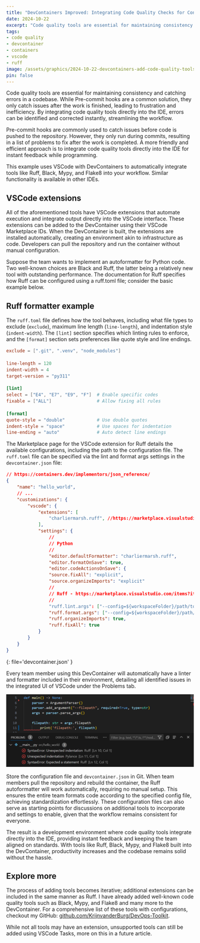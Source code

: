 ```yaml
---
title: "DevContainers Improved: Integrating Code Quality Checks for Continuous Feedback - Part 2/3"
date: 2024-10-22
excerpt: "Code quality tools are essential for maintaining consistency and catching errors in a codebase. By integrating code quality tools directly into the IDE, errors can be identified and corrected instantly, streamlining the workflow."
tags:
- code quality
- devcontainer
- containers
- vscode
- ruff
image: /assets/graphics/2024-10-22-devcontainers-add-code-quality-tools/thumbnail-ship-approaching-lighthouse.png
pin: false
---
```


Code quality tools are essential for maintaining consistency and catching errors in a codebase. While Pre-commit hooks are a common solution, they only catch issues after the work is finished, leading to frustration and inefficiency. By integrating code quality tools directly into the IDE, errors can be identified and corrected instantly, streamlining the workflow.

Pre-commit hooks are commonly used to catch issues before code is pushed to the repository. However, they only run during commits, resulting in a list of problems to fix after the work is completed. A more friendly and efficient approach is to integrate code quality tools directly into the IDE for instant feedback while programming.

This example uses VSCode with DevContainers to automatically integrate tools like Ruff, Black, Mypy, and Flake8 into your workflow. Similar functionality is available in other IDEs.

## VSCode extensions

All of the aforementioned tools have VSCode extensions that automate execution and integrate output directly into the VSCode interface. These extensions can be added to the DevContainer using their VSCode Marketplace IDs. When the DevContainer is built, the extensions are installed automatically, creating an environment akin to infrastructure as code. Developers can pull the repository and run the container without manual configuration.

Suppose the team wants to implement an autoformatter for Python code. Two well-known choices are Black and Ruff, the latter being a relatively new tool with outstanding performance. The documentation for Ruff specifies how Ruff can be configured using a ruff.toml file; consider the basic example below.

## Ruff formatter example

The `ruff.toml` file defines how the tool behaves, including what file types to exclude (`exclude`), maximum line length (`line-length`), and indentation style (`indent-width`). The `[lint]` section specifies which linting rules to enforce, and the `[format]` section sets preferences like quote style and line endings.

```toml
exclude = [".git", ".venv", "node_modules"]

line-length = 120
indent-width = 4
target-version = "py311"

[lint]
select = ["E4", "E7", "E9", "F"]  # Enable specific codes
fixable = ["ALL"]                 # Allow fixing all rules

[format]
quote-style = "double"            # Use double quotes
indent-style = "space"            # Use spaces for indentation
line-ending = "auto"              # Auto detect line endings
```

The Marketplace page for the VSCode extension for Ruff details the available configurations, including the path to the configuration file. The `ruff.toml` file can be specified via the lint and format args settings in the `devcontainer.json` file:

```json
// https://containers.dev/implementors/json_reference/
{
    "name": "hello_world",
    // ...
    "customizations": {
        "vscode": {
            "extensions": [
                "charliermarsh.ruff", //https://marketplace.visualstudio.com/items?itemName=charliermarsh.ruff
            ],
            "settings": {
                //
                // Python
                //
                "editor.defaultFormatter": "charliermarsh.ruff",
                "editor.formatOnSave": true,
                "editor.codeActionsOnSave": {
                "source.fixAll": "explicit",
                "source.organizeImports": "explicit"
                //
                // Ruff - https://marketplace.visualstudio.com/items?itemName=charliermarsh.ruff
                //
                "ruff.lint.args": ["--config=${workspaceFolder}/path/to/ruff.toml"],
                "ruff.format.args": ["--config=${workspaceFolder}/path/to json/ruff.toml"],
                "ruff.organizeImports": true,
                "ruff.fixAll": true
            }
        }
    }
}
```
{: file='devcontainer.json' }

Every team member using this DevContainer will automatically have a linter and formatter included in their environment, detailing all identified issues in the integrated UI of VSCode under the Problems tab.

![actions-view](/assets/graphics/2024-10-22-add-code-quality-tools-to-devcontainer/vscode_code_quality_tools_screenshot.png)

Store the configuration file and `devcontainer.json` in Git. When team members pull the repository and rebuild the container, the Ruff autoformatter will work automatically, requiring no manual setup. This ensures the entire team formats code according to the specified config file, achieving standardization effortlessly. These configuration files can also serve as starting points for discussions on additional tools to incorporate and settings to enable, given that the workflow remains consistent for everyone.

The result is a development environment where code quality tools integrate directly into the IDE, providing instant feedback and keeping the team aligned on standards. With tools like Ruff, Black, Mypy, and Flake8 built into the DevContainer, productivity increases and the codebase remains solid without the hassle.

## Explore more

The process of adding tools becomes iterative; additional extensions can be included in the same manner as Ruff. I have already added well-known code quality tools such as Black, Mypy, and Flake8 and many more to the DevContainer. For a comprehensive list of these tools with configurations, checkout my GitHub: [github.com/KrijnvanderBurg/DevOps-Toolkit](https://github.com/KrijnvanderBurg/DevOps-Toolkit).

While not all tools may have an extension, unsupported tools can still be added using VSCode Tasks, more on this in a future article.
